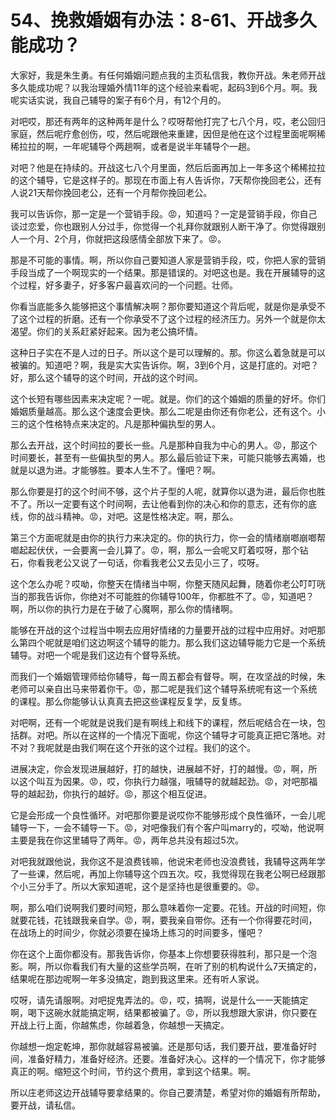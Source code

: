 # 54、挽救婚姻有办法：8-61、开战多久能成功？

大家好，我是朱生勇。有任何婚姻问题点我的主页私信我，教你开战。朱老师开战多久能成功呢？以我治理婚外情11年的这个经验来看呢，起码3到6个月。啊。我呢实话实说，我自己辅导的案子有6个月，有12个月的。

对吧哎，那还有两年的这种两年是什么？哎呀帮他打完了七八个月，哎，老公回归家庭，然后呢疗愈创伤，哎，然后呢跟他来重建，因但是他在这个过程里面呢啊稀稀拉拉的啊，一年呢辅导个两趟啊，或者是说半年辅导个一趟。

对吧？他是在持续的。开战这七八个月里面，然后后面再加上一年多这个稀稀拉拉的这个辅导，它是这样子的。那现在市面上有人告诉你，7天帮你挽回老公，还有人说21天帮你挽回老公，还有一个月帮你挽回老公。

我可以告诉你，那一定是一个营销手段。😡，知道吗？一定是营销手段，你自己谈过恋爱，你也跟别人分过手，你觉得一个礼拜你就跟别人断干净了。你觉得跟别人一个月、2个月，你就把这段感情全部放下来了。😡。

那是不可能的事情。啊，所以你自己要知道人家是营销手段，哎，你把人家的营销手段当成了一个啊现实的一个结果。那是错误的。对吧这也是。我在开展辅导的这个过程，好多妻子，好多客户最喜欢问的一个问题。壮师。

你看当底能多久能够把这个事情解决啊？那你要知道这个背后呢，就是你是承受不了这个过程的折磨。还有一个你承受不了这个过程的经济压力。另外一个就是你太渴望。你们的关系赶紧好起来。因为老公搞坏情。

这种日子实在不是人过的日子。所以这个是可以理解的。那。你这么着急就是可以被骗的。知道吧？啊，我是实大实告诉你。啊，3到6个月，这是打底的。对吧？好，那么这个辅导的这个时间，开战的这个时间。

这个长短有哪些因素来决定呢？一呢。就是。你们的这个婚姻的质量的好坏。你们婚姻质量越高。那么这个速度会更快。那么二呢是由你还有你老公，还有这个。小三的这个性格特点来决定的。凡是那种偏执型的男人。

那么去开战，这个时间拉的要长一些。凡是那种自我为中心的男人。😡，那这个时间要长，甚至有一些偏执型的男人。那么最后验证下来，可能只能够去离婚，也就是以退为进。才能够胜。要本人生不了。懂吧？啊。

那么你要是打的这个时间不够，这个片子型的人呢，就算你以退为进，最后你也胜不了。所以一定要有这个时间啊，去让他看到你的决心和你的意志，还有你的底线，你的战斗精神。😡，对吧。这是性格决定。啊，那么。

第三个方面呢就是由你的执行力来决定的。你的执行力，你一会的情绪崩啷崩啷帮啷起起伏伏，一会要离一会儿算了。😡，啊，那么一会呢又盯着哎呀，那个钻石，你看我老公又说了一句话，你看我老公又去见小三了，哎呀。

这个怎么办呢？哎呦，你整天在情绪当中啊，你整天随风起舞，随着你老公叮叮咣当的那我告诉你，你绝对不可能胜的你辅导100年，你都胜不了。😡，知道吧？啊，所以你的执行力是在于破了心魔啊，那么你的情绪啊。

能够在开战的这个过程当中啊去应用好情绪的力量要开战的过程中应用好。对吧那么第四个呢就是咱们这边啊这个辅导的能力。那么我们这边辅导能力它是一个系统辅导。对吧一个呢是我们这边有个督导系统。

而我们一个婚姻管理师给你辅导，每一周五都会有督导。啊，在攻坚战的时候，朱老师可以亲自出马来带着你干。😡，那二呢是我们这个辅导系统呢有这一个系统的课程。那么你能够认认真真去把这些课程反复学，反复练。

对吧啊，还有一个呢就是说我们是有啊线上和线下的课程，然后呢结合在一块，包括群。对吧。所以在这样的一个情况下面呢，你这个辅导才可能真正把它落地。对不对？我呢就是由我们啊在这个开张的这个过程。我们的这个。

进展决定，你会发现进展越好，打的越快，进展越不好，打的越慢。😡，啊，所以这个叫互为因果。😡，哎，你执行力越强，哦辅导的就越起劲。😡，对吧那福导的越起劲，你执行的越好。😡，那这个相互促进。

它是会形成一个良性循环。对吧那你要是说哎你不能够形成个良性循环，一会儿呢辅导一下，一会不辅导一下。😡，对吧像我们有个客户叫marry的，哎呦，他说啊主要是我在你这里辅导了两年。😡，两年总共没有超过5次。

对吧我就跟他说，我你这不是浪费钱嘛，他说宋老师也没浪费钱，我辅导这两年学了一些课，然后呢，再加上你辅导这个四五次。哎，我觉得现在我老公啊已经跟那个小三分手了。所以大家知道呢，这个是坚持也是很重要的。😡。

啊，那么咱们说啊我们要时间短，那么意味着你一定要。花钱。开战的时间短，你就要花钱，花钱跟我亲自学。😡，啊，要我亲自带你。还有一个你得要花时间，在战场上的时间少，你就必须要在操场上练习的时间要多，懂吧？

你在这个上面你都没有。那我告诉你，你基本上你想要获得胜利，那只是一个泡影。啊，所以你看我们有大量的这些学员啊，在听了别的机构说什么7天搞定的，结果呢在那边呢啊一年多没搞定，跑到我这里来。还有听人家说。

哎呀，请先请服啊。对吧捉鬼弄法的。😡，哎，搞啊，说是什么一一天能搞定啊，喝下这碗水就能搞定啊，结果都被骗了。😡，所以我想跟大家讲，你只要在开战上行上面，你越焦虑，你越着急，你越想一天搞定。

你越想一炮定乾坤，那你就越容易被骗。还是那句话，我们要开战，要准备好时间，准备好精力，准备好经济。还要。准备好决心。这样的一个情况下，你才能够真正的啊。缩短这个时间，节约这个费用，拿到这个结果。啊。

所以庄老师这边开战辅导要拿结果的。你自己要清楚，希望对你的婚姻有所帮助，要开战，请私信。
